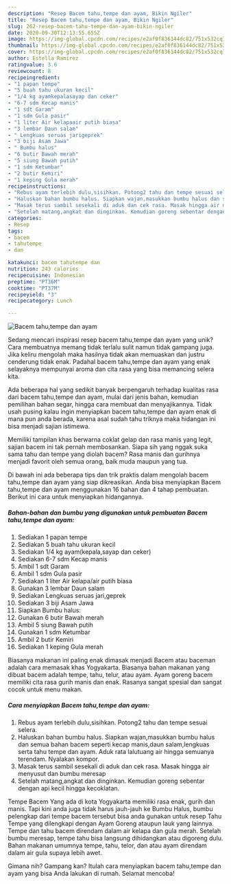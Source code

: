 ```yaml
---
description: "Resep Bacem tahu,tempe dan ayam, Bikin Ngiler"
title: "Resep Bacem tahu,tempe dan ayam, Bikin Ngiler"
slug: 262-resep-bacem-tahu-tempe-dan-ayam-bikin-ngiler
date: 2020-09-30T12:13:55.655Z
image: https://img-global.cpcdn.com/recipes/e2af0f836144dc82/751x532cq70/bacem-tahutempe-dan-ayam-foto-resep-utama.jpg
thumbnail: https://img-global.cpcdn.com/recipes/e2af0f836144dc82/751x532cq70/bacem-tahutempe-dan-ayam-foto-resep-utama.jpg
cover: https://img-global.cpcdn.com/recipes/e2af0f836144dc82/751x532cq70/bacem-tahutempe-dan-ayam-foto-resep-utama.jpg
author: Estella Ramirez
ratingvalue: 3.6
reviewcount: 8
recipeingredient:
- "1 papan tempe"
- "5 buah tahu ukuran kecil"
- "1/4 kg ayamkepalasayap dan ceker"
- "6-7 sdm Kecap manis"
- "1 sdt Garam"
- "1 sdm Gula pasir"
- "1 liter Air kelapaair putih biasa"
- "3 lembar Daun salam"
- " Lengkuas seruas jarigeprek"
- "3 biji Asam Jawa"
- " Bumbu halus"
- "6 butir Bawah merah"
- "5 siung Bawah putih"
- "1 sdm Ketumbar"
- "2 butir Kemiri"
- "1 keping Gula merah"
recipeinstructions:
- "Rebus ayam terlebih dulu,sisihkan. Potong2 tahu dan tempe sesuai selera."
- "Haluskan bahan bumbu halus. Siapkan wajan,masukkan bumbu halus dan semua bahan bacem seperti kecap manis,daun salam,lengkuas serta tahu tempe dan ayam. Aduk rata lalutuang air hingga semuanya terendam. Nyalakan kompor."
- "Masak terus sambil sesekali di aduk dan cek rasa. Masak hingga air menyusut dan bumbu meresap"
- "Setelah matang,angkat dan dinginkan. Kemudian goreng sebentar dengan api kecil hingga kecoklatan."
categories:
- Resep
tags:
- bacem
- tahutempe
- dan

katakunci: bacem tahutempe dan 
nutrition: 243 calories
recipecuisine: Indonesian
preptime: "PT36M"
cooktime: "PT37M"
recipeyield: "3"
recipecategory: Lunch

---
```



![Bacem tahu,tempe dan ayam](https://img-global.cpcdn.com/recipes/e2af0f836144dc82/751x532cq70/bacem-tahutempe-dan-ayam-foto-resep-utama.jpg)

Sedang mencari inspirasi resep bacem tahu,tempe dan ayam yang unik? Cara membuatnya memang tidak terlalu sulit namun tidak gampang juga. Jika keliru mengolah maka hasilnya tidak akan memuaskan dan justru cenderung tidak enak. Padahal bacem tahu,tempe dan ayam yang enak selayaknya mempunyai aroma dan cita rasa yang bisa memancing selera kita.

Ada beberapa hal yang sedikit banyak berpengaruh terhadap kualitas rasa dari bacem tahu,tempe dan ayam, mulai dari jenis bahan, kemudian pemilihan bahan segar, hingga cara membuat dan menyajikannya. Tidak usah pusing kalau ingin menyiapkan bacem tahu,tempe dan ayam enak di mana pun anda berada, karena asal sudah tahu triknya maka hidangan ini bisa menjadi sajian istimewa.

Memiliki tampilan khas berwarna coklat gelap dan rasa manis yang legit, sajian bacem ini tak pernah membosankan. Siapa sih yang nggak suka sama tahu dan tempe yang diolah bacem? Rasa manis dan gurihnya menjadi favorit oleh semua orang, baik muda maupun yang tua.


Di bawah ini ada beberapa tips dan trik praktis dalam mengolah bacem tahu,tempe dan ayam yang siap dikreasikan. Anda bisa menyiapkan Bacem tahu,tempe dan ayam menggunakan 16 bahan dan 4 tahap pembuatan. Berikut ini cara untuk menyiapkan hidangannya.

<!--inarticleads1-->

##### Bahan-bahan dan bumbu yang digunakan untuk pembuatan Bacem tahu,tempe dan ayam:

1. Sediakan 1 papan tempe
1. Sediakan 5 buah tahu ukuran kecil
1. Sediakan 1/4 kg ayam(kepala,sayap dan ceker)
1. Sediakan 6-7 sdm Kecap manis
1. Ambil 1 sdt Garam
1. Ambil 1 sdm Gula pasir
1. Sediakan 1 liter Air kelapa/air putih biasa
1. Gunakan 3 lembar Daun salam
1. Sediakan  Lengkuas seruas jari,geprek
1. Sediakan 3 biji Asam Jawa
1. Siapkan  Bumbu halus:
1. Gunakan 6 butir Bawah merah
1. Ambil 5 siung Bawah putih
1. Gunakan 1 sdm Ketumbar
1. Ambil 2 butir Kemiri
1. Sediakan 1 keping Gula merah


Biasanya makanan ini paling enak dimasak menjadi Bacem atau baceman adalah cara memasak khas Yogyakarta. Biasanya bahan makanan yang dibuat bacem adalah tempe, tahu, telur, atau ayam. Ayam goreng bacem memiliki cita rasa gurih manis dan enak. Rasanya sangat spesial dan sangat cocok untuk menu makan. 

<!--inarticleads2-->

##### Cara menyiapkan Bacem tahu,tempe dan ayam:

1. Rebus ayam terlebih dulu,sisihkan. Potong2 tahu dan tempe sesuai selera.
1. Haluskan bahan bumbu halus. Siapkan wajan,masukkan bumbu halus dan semua bahan bacem seperti kecap manis,daun salam,lengkuas serta tahu tempe dan ayam. Aduk rata lalutuang air hingga semuanya terendam. Nyalakan kompor.
1. Masak terus sambil sesekali di aduk dan cek rasa. Masak hingga air menyusut dan bumbu meresap
1. Setelah matang,angkat dan dinginkan. Kemudian goreng sebentar dengan api kecil hingga kecoklatan.


Tempe Bacem Yang ada di kota Yogyakarta memiliki rasa enak, gurih dan manis. Tapi kini anda juga tidak harus jauh-jauh ke Bumbu Halus, bumbu pelengkap dari tempe bacem tersebut bisa anda gunakan untuk resep Tahu Tempe yang dilengkapi dengan Ayam Goreng ataupun lauk yang lainnya. Tempe dan tahu bacem direndam dalam air kelapa dan gula merah. Setelah bumbu meresap, tempe tahu bisa langsung dihidangkan atau digoreng dulu. Bahan makanan umumnya tempe, tahu, telor, dan atau ayam direndam dalam air gula supaya lebih awet. 

Gimana nih? Gampang kan? Itulah cara menyiapkan bacem tahu,tempe dan ayam yang bisa Anda lakukan di rumah. Selamat mencoba!
